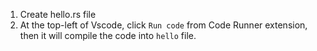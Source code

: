 1. Create hello.rs file
2. At the top-left of Vscode, click `Run code` from Code Runner extension, then it will compile the code into `hello` file.

